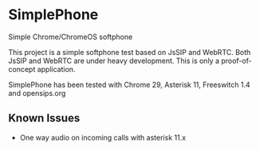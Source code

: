 SimplePhone
===========

Simple Chrome/ChromeOS softphone

This project is a simple softphone test based on JsSIP and WebRTC. Both JsSIP and WebRTC are under heavy development. This is only a proof-of-concept application.

SimplePhone has been tested with Chrome 29, Asterisk 11, Freeswitch 1.4 and opensips.org

Known Issues
------------
- One way audio on incoming calls with asterisk 11.x
